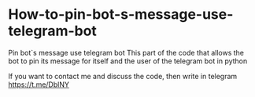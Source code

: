 # How-to-pin-bot-s-message-use-telegram-bot
Pin bot`s message use telegram bot
This part of the code that allows the bot to pin its message for itself and the user of the telegram bot in python

If you want to contact me and discuss the code, then write in telegram https://t.me/DblNY
